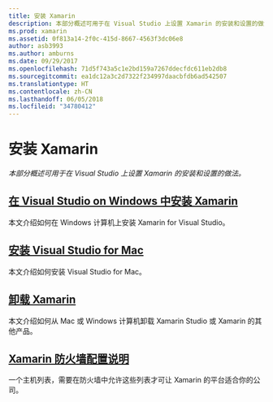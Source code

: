 ```yaml
---
title: 安装 Xamarin
description: 本部分概述可用于在 Visual Studio 上设置 Xamarin 的安装和设置的做法。
ms.prod: xamarin
ms.assetid: 0f813a14-2f0c-415d-8667-4563f3dc06e8
author: asb3993
ms.author: amburns
ms.date: 09/29/2017
ms.openlocfilehash: 71d5f743a5c1e2bd159a7267ddecfdc611eb2db8
ms.sourcegitcommit: ea1dc12a3c2d7322f234997daacbfdb6ad542507
ms.translationtype: HT
ms.contentlocale: zh-CN
ms.lasthandoff: 06/05/2018
ms.locfileid: "34780412"
---
```

# <a name="installing-xamarin"></a>安装 Xamarin

_本部分概述可用于在 Visual Studio 上设置 Xamarin 的安装和设置的做法。_

##  <a name="installing-xamarin-in-visual-studio-on-windowscross-platformget-startedinstallationwindowsmd"></a>[在 Visual Studio on Windows 中安装 Xamarin](~/cross-platform/get-started/installation/windows.md)

本文介绍如何在 Windows 计算机上安装 Xamarin for Visual Studio。

##  <a name="installing-visual-studio-for-macvisualstudiomacinstallation"></a>[安装 Visual Studio for Mac](/visualstudio/mac/installation/)

本文介绍如何安装 Visual Studio for Mac。

##  <a name="uninstalling-xamarincross-platformget-startedinstallationuninstalling-xamarinmd"></a>[卸载 Xamarin](~/cross-platform/get-started/installation/uninstalling-xamarin.md)

本文介绍如何从 Mac 或 Windows 计算机卸载 Xamarin Studio 或 Xamarin 的其他产品。

##  <a name="xamarin-firewall-configuration-instructionsfirewallmd"></a>[Xamarin 防火墙配置说明](firewall.md)

一个主机列表，需要在防火墙中允许这些列表才可让 Xamarin 的平台适合你的公司。
